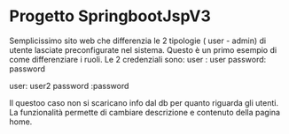 # Progetto SpringbootJspV3

Semplicissimo sito web che differenzia le 2 tipologie ( user - admin) di utente lasciate preconfigurate nel sistema.
Questo è un primo esempio di come differenziare i ruoli.
Le 2 credenziali sono:
user : user
password: password

user: user2
password :password

Il questoo caso non si scaricano info dal db per quanto riguarda gli utenti.
La funzionalità permette di cambiare descrizione e contenuto della pagina home.